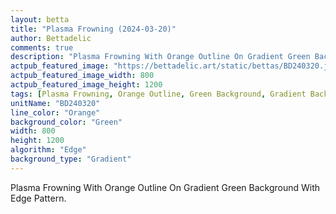 ```yaml
---
layout: betta
title: "Plasma Frowning (2024-03-20)"
author: Bettadelic
comments: true
description: "Plasma Frowning With Orange Outline On Gradient Green Background With Edge Pattern."
actpub_featured_image: "https://bettadelic.art/static/bettas/BD240320.jpg"
actpub_featured_image_width: 800
actpub_featured_image_height: 1200
tags: [Plasma Frowning, Orange Outline, Green Background, Gradient Background Pattern, Edge Pattern, March 2024]
unitName: "BD240320"
line_color: "Orange"
background_color: "Green"
width: 800
height: 1200
algorithm: "Edge"
background_type: "Gradient"
---
```


Plasma Frowning With Orange Outline On Gradient Green Background With Edge Pattern.
